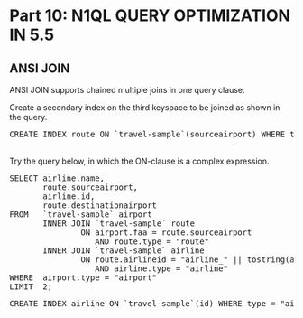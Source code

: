 # Part 10: N1QL QUERY OPTIMIZATION IN 5.5

## ANSI JOIN

ANSI JOIN supports chained multiple joins in one query clause.

Create a secondary index on the third keyspace to be joined as shown in the query.
<pre>
CREATE INDEX route ON `travel-sample`(sourceairport) WHERE type = "route" 
</pre>

<br>
Try the query below, in which the ON-clause is a complex expression.
<pre>
SELECT airline.name, 
       route.sourceairport, 
       airline.id, 
       route.destinationairport 
FROM   `travel-sample` airport 
       INNER JOIN `travel-sample` route 
               ON airport.faa = route.sourceairport 
                  AND route.type = "route" 
       INNER JOIN `travel-sample` airline 
               ON route.airlineid = "airline_" || tostring(airline.id) 
                  AND airline.type = "airline" 
WHERE  airport.type = "airport" 
LIMIT  2;
</pre>



<pre id="example">
CREATE INDEX airline ON `travel-sample`(id) WHERE type = "airline"
</pre>
